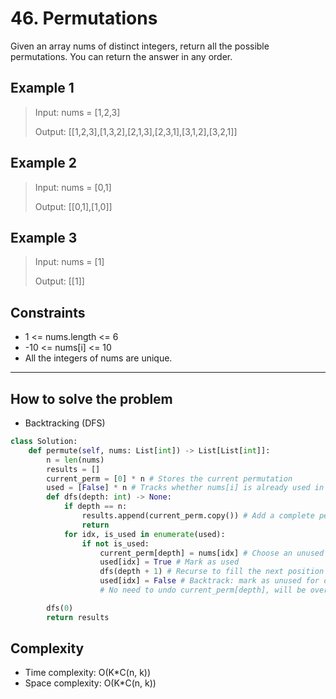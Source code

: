 # 46. Permutations

<Badge type="warning" text="Medium" /> [<Badge type="info" text="LeetCode" />](https://leetcode.com/problems/permutations/)

Given an array nums of distinct integers, return all the possible permutations. You can return the answer in any order.

## Example 1
> Input: nums = [1,2,3]
>
> Output: [[1,2,3],[1,3,2],[2,1,3],[2,3,1],[3,1,2],[3,2,1]]

## Example 2
> Input: nums = [0,1]
>
> Output: [[0,1],[1,0]]

## Example 3
> Input: nums = [1]
>
> Output: [[1]]
 

## Constraints
- 1 <= nums.length <= 6
- -10 <= nums[i] <= 10
- All the integers of nums are unique.

---

## How to solve the problem

- Backtracking (DFS)

```python
class Solution:
    def permute(self, nums: List[int]) -> List[List[int]]:
        n = len(nums)
        results = []
        current_perm = [0] * n # Stores the current permutation
        used = [False] * n # Tracks whether nums[i] is already used in the current permutation
        def dfs(depth: int) -> None:
            if depth == n:
                results.append(current_perm.copy()) # Add a complete permutation to results
                return
            for idx, is_used in enumerate(used):
                if not is_used:
                    current_perm[depth] = nums[idx] # Choose an unused number for this position
                    used[idx] = True # Mark as used
                    dfs(depth + 1) # Recurse to fill the next position
                    used[idx] = False # Backtrack: mark as unused for other branches
                    # No need to undo current_perm[depth], will be overwritten in the next iteration

        dfs(0)
        return results
```

## Complexity
- Time complexity: O(K*C(n, k))
- Space complexity: O(K*C(n, k))

